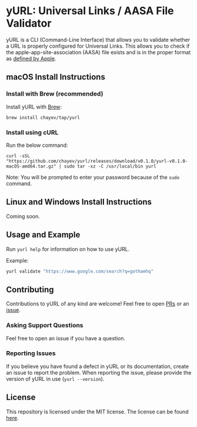 # yURL: Universal Links / AASA File Validator

yURL is a CLI (Command-Line Interface) that allows you to validate whether a URL is properly configured for Universal Links. This allows you to check if the apple-app-site-association (AASA) file exists and is in the proper format as [defined by Apple](https://developer.apple.com/documentation/safariservices/supporting_associated_domains).

## macOS Install Instructions

### Install with Brew (recommended)

Install yURL with [Brew](https://brew.sh/):

```
brew install chayev/tap/yurl
```

### Install using cURL 

Run the below command:

```
curl -sSL "https://github.com/chayev/yurl/releases/download/v0.1.0/yurl-v0.1.0-macOS-amd64.tar.gz" | sudo tar -xz -C /usr/local/bin yurl
```

Note: You will be prompted to enter your password because of the `sudo` command.

## Linux and Windows Install Instructions

Coming soon. 

## Usage and Example

Run `yurl help` for information on how to use yURL.

Example:

```bash
yurl validate "https://www.google.com/search?q=gothamhq"
```

## Contributing

Contributions to yURL of any kind are welcome! Feel free to open [PRs](https://github.com/chayev/yurl/pulls) or an [issue](https://github.com/chayev/yurl/pulls). 

### Asking Support Questions

Feel free to open an issue if you have a question. 

### Reporting Issues

If you believe you have found a defect in yURL or its documentation, create an issue to report the problem.
When reporting the issue, please provide the version of yURL in use (`yurl --version`).

## License

This repository is licensed under the MIT license.
The license can be found [here](./LICENSE).
